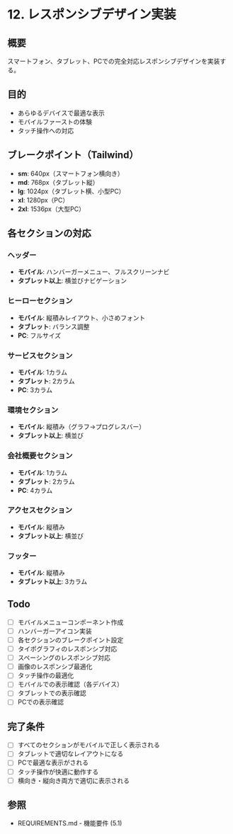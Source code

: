 # 12. レスポンシブデザイン実装

## 概要
スマートフォン、タブレット、PCでの完全対応レスポンシブデザインを実装する。

## 目的
- あらゆるデバイスで最適な表示
- モバイルファーストの体験
- タッチ操作への対応

## ブレークポイント（Tailwind）
- **sm**: 640px（スマートフォン横向き）
- **md**: 768px（タブレット縦）
- **lg**: 1024px（タブレット横、小型PC）
- **xl**: 1280px（PC）
- **2xl**: 1536px（大型PC）

## 各セクションの対応

### ヘッダー
- **モバイル**: ハンバーガーメニュー、フルスクリーンナビ
- **タブレット以上**: 横並びナビゲーション

### ヒーローセクション
- **モバイル**: 縦積みレイアウト、小さめフォント
- **タブレット**: バランス調整
- **PC**: フルサイズ

### サービスセクション
- **モバイル**: 1カラム
- **タブレット**: 2カラム
- **PC**: 3カラム

### 環境セクション
- **モバイル**: 縦積み（グラフ→プログレスバー）
- **タブレット以上**: 横並び

### 会社概要セクション
- **モバイル**: 1カラム
- **タブレット**: 2カラム
- **PC**: 4カラム

### アクセスセクション
- **モバイル**: 縦積み
- **タブレット以上**: 横並び

### フッター
- **モバイル**: 縦積み
- **タブレット以上**: 3カラム

## Todo

- [ ] モバイルメニューコンポーネント作成
- [ ] ハンバーガーアイコン実装
- [ ] 各セクションのブレークポイント設定
- [ ] タイポグラフィのレスポンシブ対応
- [ ] スペーシングのレスポンシブ対応
- [ ] 画像のレスポンシブ最適化
- [ ] タッチ操作の最適化
- [ ] モバイルでの表示確認（各デバイス）
- [ ] タブレットでの表示確認
- [ ] PCでの表示確認

## 完了条件

- [ ] すべてのセクションがモバイルで正しく表示される
- [ ] タブレットで適切なレイアウトになる
- [ ] PCで最適な表示がされる
- [ ] タッチ操作が快適に動作する
- [ ] 横向き・縦向き両方で適切に表示される

## 参照
- REQUIREMENTS.md - 機能要件 (5.1)
